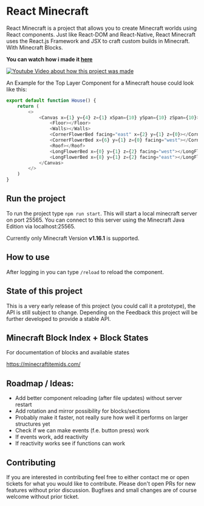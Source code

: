 # React Minecraft

React Minecraft is a project that allows you to create Minecraft worlds using React components.
Just like React-DOM and React-Native, React Minecraft uses the React.js Framework and JSX to craft custom builds in Minecraft. With Minecraft Blocks.

**You can watch how i made it [here](http://www.youtube.com/watch?v=YaX5ZAEqXD8)**

[![Youtube Video about how this project was made](http://img.youtube.com/vi/YaX5ZAEqXD8/0.jpg)](http://www.youtube.com/watch?v=YaX5ZAEqXD8 "I built a Minecraft house using React.js")

An Example for the Top Layer Component for a Minecraft house could look like this:

```javascript
export default function House() {
    return (
        <>
            <Canvas x={1} y={4} z={1} xSpan={10} ySpan={10} zSpan={10}>
                <Floor></Floor>
                <Walls></Walls>
                <CornerFlowerBed facing="east" x={2} y={1} z={0}></CornerFlowerBed>
                <CornerFlowerBed x={6} y={1} z={0} facing="west"></CornerFlowerBed>
                <Roof></Roof>
                <LongFlowerBed x={0} y={1} z={2} facing="west"></LongFlowerBed>
                <LongFlowerBed x={8} y={1} z={2} facing="east"></LongFlowerBed>
            </Canvas>
        </>
    )
}
```

## Run the project

To run the project type `npm run start`. 
This will start a local minecraft server on port 25565.
You can connect to this server using the Minecraft Java Edition via localhost:25565.

Currently only Minecraft Version **v1.16.1** is supported.  

## How to use

After logging in you can type `/reload` to reload the component.

## State of this project

This is a very early release of this project (you could call it a prototype), the API is still subject to change. 
Depending on the Feedback this project will be further developed to provide a stable API.

## Minecraft Block Index + Block States

For documentation of blocks and available states

https://minecraftitemids.com/

## Roadmap / Ideas: 

 * Add better component reloading (after file updates) without server restart
 * Add rotation and mirror possibility for blocks/sections
 * Probably make it faster, not really sure how well it performs on larger structures yet
 * Check if we can make events (f.e. button press) work
 * If events work, add reactivity
 * If reactivity works see if functions can work

## Contributing

If you are interested in contributing feel free to either contact me or open tickets for what you would like to contribute. 
Please don't open PRs for new features without prior discussion. Bugfixes and small changes are of course welcome without prior ticket.